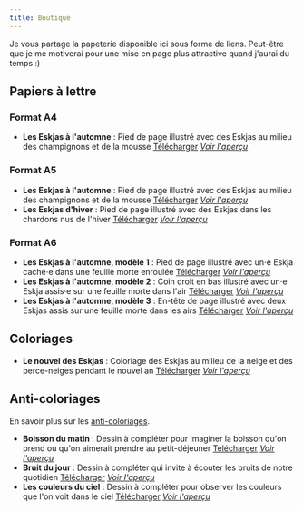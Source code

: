 ```yaml
---
title: Boutique
---
```

Je vous partage la papeterie disponible ici sous forme de liens. Peut-être que je me motiverai pour une mise en page plus attractive quand j'aurai du temps :)

## Papiers à lettre

### Format A4 

- **Les Eskjas à l'automne** : Pied de page illustré avec des Eskjas au milieu des champignons et de la mousse [Télécharger](https://boutique.la-papeterie-libre.fr/papiers-a-lettre/la-papeterie-libre-001_papier-a-lettre-A4/la-papeterie-libre-001_papier-a-lettre-A4.pdf) [_Voir l'aperçu_](https://boutique.la-papeterie-libre.fr/papiers-a-lettre/la-papeterie-libre-001_papier-a-lettre-A4/la-papeterie-libre-001_papier-a-lettre-A4.jpg)

### Format A5
- **Les Eskjas à l'automne** : Pied de page illustré avec des Eskjas au milieu des champignons et de la mousse [Télécharger](https://boutique.la-papeterie-libre.fr/papiers-a-lettre/la-papeterie-libre-001_papier-a-lettre-A5/la-papeterie-libre-001_papier-a-lettre-A5.pdf) [_Voir l'aperçu_](https://boutique.la-papeterie-libre.fr/papiers-a-lettre/la-papeterie-libre-001_papier-a-lettre-A5/la-papeterie-libre-001_papier-a-lettre-A5.jpg)
- **Les Eskjas d'hiver** : Pied de page illustré avec des Eskjas dans les chardons nus de l'hiver [Télécharger](https://boutique.la-papeterie-libre.fr/papiers-a-lettre/la-papeterie-libre-002_papier-a-lettre-A5/la-papeterie-libre-002_papier-a-lettre-A5.pdf) [_Voir l'aperçu_](https://boutique.la-papeterie-libre.fr/papiers-a-lettre/la-papeterie-libre-002_papier-a-lettre-A5/la-papeterie-libre-002_papier-a-lettre-A5.jpg)

### Format A6
- **Les Eskjas à l'automne, modèle 1** : Pied de page illustré avec un⋅e Eskja caché⋅e dans une feuille morte enroulée [Télécharger](https://boutique.la-papeterie-libre.fr/papiers-a-lettre/la-papeterie-libre-001_papier-a-notes-A6_modele-1/la-papeterie-libre-001_papier-a-notes-A6_modele-1.pdf) [_Voir l'aperçu_](https://boutique.la-papeterie-libre.fr/papiers-a-lettre/la-papeterie-libre-001_papier-a-notes-A6_modele-1/la-papeterie-libre-001_papier-a-notes-A6_modele-1.jpg)
- **Les Eskjas à l'automne, modèle 2** : Coin droit en bas illustré avec un⋅e Eskja assis⋅e sur une feuille morte dans l'air [Télécharger](https://boutique.la-papeterie-libre.fr/papiers-a-lettre/la-papeterie-libre-001_papier-a-notes-A6_modele-2/la-papeterie-libre-001_papier-a-notes-A6_modele-2.pdf) [_Voir l'aperçu_](https://boutique.la-papeterie-libre.fr/papiers-a-lettre/la-papeterie-libre-001_papier-a-notes-A6_modele-2/la-papeterie-libre-001_papier-a-notes-A6_modele-2.jpg)
- **Les Eskjas à l'automne, modèle 3** : En-tête de page illustré avec deux Eskjas assis sur une feuille morte dans les airs [Télécharger](https://boutique.la-papeterie-libre.fr/papiers-a-lettre/la-papeterie-libre-001_papier-a-notes-A6_modele-3/la-papeterie-libre-001_papier-a-notes-A6_modele-3.pdf) [_Voir l'aperçu_](https://boutique.la-papeterie-libre.fr/papiers-a-lettre/la-papeterie-libre-001_papier-a-notes-A6_modele-3/la-papeterie-libre-001_papier-a-notes-A6_modele-3.jpg)

## Coloriages 

- **Le nouvel des Eskjas** : Coloriage des Eskjas au milieu de la neige et des perce-neiges pendant le nouvel an  [Télécharger](https://boutique.la-papeterie-libre.fr/coloriages/la-papeterie-libre-002_coloriage-A5/la-papeterie-libre-002_coloriage-A5.pdf) [_Voir l'aperçu_](https://boutique.la-papeterie-libre.fr/coloriages/la-papeterie-libre-002_coloriage-A5/la-papeterie-libre-002_coloriage-A5.jpg)

## Anti-coloriages

En savoir plus sur les [anti-coloriages](https://apprendreaeduquer.fr/anti-coloriage-creativite-enfants/). 

- **Boisson du matin** : Dessin à compléter pour imaginer la boisson qu'on prend ou qu'on aimerait prendre au petit-déjeuner [Télécharger](https://boutique.la-papeterie-libre.fr/anti-coloriages/la-papeterie-libre-002_anti-coloriage-modele-1/la-papeterie-libre-002_anti-coloriage-modele-1.pdf) [_Voir l'aperçu_](https://boutique.la-papeterie-libre.fr/anti-coloriages/la-papeterie-libre-002_anti-coloriage-modele-1/la-papeterie-libre-002_anti-coloriage-modele-1.jpg)
- **Bruit du jour** : Dessin à compléter qui invite à écouter les bruits de notre quotidien [Télécharger](https://boutique.la-papeterie-libre.fr/anti-coloriages/la-papeterie-libre-002_anti-coloriage-modele-2/la-papeterie-libre-002_anti-coloriage-modele-2.pdf) [_Voir l'aperçu_](https://boutique.la-papeterie-libre.fr/anti-coloriages/la-papeterie-libre-002_anti-coloriage-modele-2/la-papeterie-libre-002_anti-coloriage-modele-2.jpg)
- **Les couleurs du ciel** : Dessin à compléter pour observer les couleurs que l'on voit dans le ciel [Télécharger](https://boutique.la-papeterie-libre.fr/anti-coloriages/la-papeterie-libre-002_anti-coloriage-modele-3/la-papeterie-libre-002_anti-coloriage-modele-3.pdf) [_Voir l'aperçu_](https://boutique.la-papeterie-libre.fr/anti-coloriages/la-papeterie-libre-002_anti-coloriage-modele-3/la-papeterie-libre-002_anti-coloriage-modele-3.jpg)